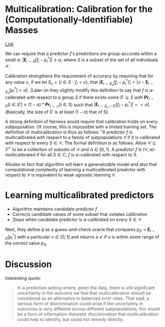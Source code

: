 # Multicalibration: Calibration for the (Computationally-Identifiable) Masses

[Link](http://proceedings.mlr.press/v80/hebert-johnson18a.html)

We can require that a predictor $f$'s predictions are group-accurate within a small $\alpha$: $|\mathbf{E}_{i\sim S}[f_i-p_i^*]|\leq \alpha$, where $S$ is a subset of the set of all individuals $\mathcal{X}$. 

Calibration strengthens the requirement of accuracy by requiring that for any value $v$, if we let $S_v = \{i\in S: f_i=v \}$, that $|\mathbf{E}_{i\sim S_v}[f_i-p^*_i]|=|v-\mathbf{E}_{i\sim S_v}[p^*_i] < \alpha|$. (Later on they slightly modify this definition to say that $f$ is $\alpha$-calibrated with respect to a group $S$ if there exists some $S'\subseteq S$ with $\mathbf{Pr}_{i\sim D}[i\in S']\geq (1-\alpha)* \mathbf{Pr}_{i\sim \mathcal{D}}[i\in S$) such that $|\mathbf{E}_{i\sim S_v \cap S'}[f_i-p^*_i]|=< \alpha|$. (Basically, the size of $S'$ is at least ($1-\alpha$) that of S). 

A strong definition of fairness would require that calibration holds on _every_ subpopulation. Of course, this is impossible with a limited training set. The definition of multicalibration is thus as follows: "A predictor $f$ is multicalibrated with respect to a family of subpopulations $\mathcal{C}$ if it is calibrated with respect to every $S \in \mathcal{C}$. The formal definition is as follows. Allow $\mathcal{C} \subseteq 2^{\mathcal{X}}$ to be a collection of subsets of $\mathcal{X}$ and $\alpha \in [0,1]$. A predictor $f$ is $(\mathcal{C},\alpha)$-multicalibrated if for all $S\in C$, $f$ is $\alpha$-calibrated with respect to $S$.

Alludes to fact that algorithm will learn a generalizable model and also that computational complexity of learning a multicalibrated predictor with respect to $\mathcal{C}$ is equivalent to weak agnostic learning $\mathcal{C}$.

# Learning multicalibrated predictors
* Algorithm maintains candidate predictor $f$
* Corrects candidate values of some subset that violates calibration
* Stops when candidate predictor is $\alpha$-calibrated on every $S\in\mathcal{C}$

Next, they define $\tilde{q}$ as a guess-and-check oracle that compares $p_{S}=\mathbf{E}_{i\sim S}[p^*_i]$ with a particular $v \in [0,1]$ and returns a ✔ if $v$ is within some range of the correct value $p_S$.

# Discussion

Interesting quote: 

> In a prediction setting where, given the data, there is still significant uncertainty in the outcome we feel that multicalibration should be considered as an alternative to balanced error rates. That said, a serious form of discrimination could arise if the uncertainty in outcomes is very different across different subpopulations; this would be a form of information-theoretic discrimination that multicalibration could help to identify, but could not remedy directly. 